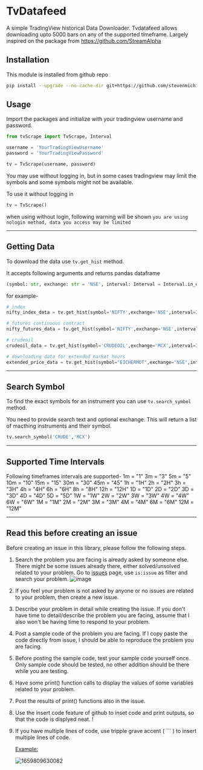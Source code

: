 # **TvDatafeed**

A simple TradingView historical Data Downloader. Tvdatafeed allows downloading upto 5000 bars on any of the supported timeframe. Largely inspired on the package from https://github.com/StreamAlpha



## Installation

This module is installed from github repo

```sh
pip install --upgrade --no-cache-dir git+https://github.com/stevenmichiels/tvscrape.git
```



## Usage

Import the packages and initialize with your tradingview username and password.

```python
from tvScrape import TvScrape, Interval

username = 'YourTradingViewUsername'
password = 'YourTradingViewPassword'

tv = TvScrape(username, password)
```

You may use without logging in, but in some cases tradingview may limit the symbols and some symbols might not be available.

To use it without logging in

```python
tv = TvScrape()
```

when using without login, following warning will be shown `you are using nologin method, data you access may be limited`

---

## Getting Data

To download the data use `tv.get_hist` method.

It accepts following arguments and returns pandas dataframe

```python
(symbol: str, exchange: str = 'NSE', interval: Interval = Interval.in_daily, n_bars: int = 10, fut_contract: int | None = None, extended_session: bool = False) -> DataFrame)
```

for example-

```python
# index
nifty_index_data = tv.get_hist(symbol='NIFTY',exchange='NSE',interval=Interval.in_1_hour,n_bars=1000)

# futures continuous contract
nifty_futures_data = tv.get_hist(symbol='NIFTY',exchange='NSE',interval=Interval.in_1_hour,n_bars=1000,fut_contract=1)

# crudeoil
crudeoil_data = tv.get_hist(symbol='CRUDEOIL',exchange='MCX',interval=Interval.in_1_hour,n_bars=5000,fut_contract=1)

# downloading data for extended market hours
extended_price_data = tv.get_hist(symbol="EICHERMOT",exchange="NSE",interval=Interval.in_1_hour,n_bars=500, extended_session=False)
```

---

## Search Symbol

To find the exact symbols for an instrument you can use `tv.search_symbol` method.

You need to provide search text and optional exchange. This will return a list of macthing instruments and their symbol.

```python
tv.search_symbol('CRUDE','MCX')
```

---



## Supported Time Intervals

Following timeframes intervals are supported-
    1m = "1"
    3m = "3"
    5m = "5"
    10m = "10"
    15m = "15"
    30m = "30"
    45m = "45"
    1h = "1H"
    2h = "2H"
    3h = "3H"
    4h = "4H"
    6h = "6H"
    8h = "8H"
    12h = "12H"
    1D = "1D"
    2D = "2D"
    3D = "3D"
    4D = "4D"
    5D = "5D"
    1W = "1W"
    2W = "2W"
    3W = "3W"
    4W = "4W"
    6W = "6W"
    1M = "1M"
    2M = "2M"
    3M = "3M"
    4M = "4M"
    6M = "6M"
    12M = "12M"

---

## Read this before creating an issue

Before creating an issue in this library, please follow the following steps.

1. Search the problem you are facing is already asked by someone else. There might be some issues already there, either solved/unsolved related to your problem. Go to [issues](https://github.com/StreamAlpha/tvdatafeed/issues) page, use `is:issue` as filter and search your problem. ![image](https://user-images.githubusercontent.com/59556194/128167319-2654cfa1-f718-4a52-82f8-b0c0d26bf4ef.png)
2. If you feel your problem is not asked by anyone or no issues are related to your problem, then create a new issue.
3. Describe your problem in detail while creating the issue. If you don't have time to detail/describe the problem you are facing, assume that I also won't be having time to respond to your problem.
4. Post a sample code of the problem you are facing. If I copy paste the code directly from issue, I should be able to reproduce the problem you are facing.
5. Before posting the sample code, test your sample code yourself once. Only sample code should be tested, no other addition should be there while you are testing.
6. Have some print() function calls to display the values of some variables related to your problem.
7. Post the results of print() functions also in the issue.
8. Use the insert code feature of github to inset code and print outputs, so that the code is displyed neat. !
9. If you have multiple lines of code, use tripple grave accent ( ``` ) to insert multiple lines of code.

   [Example:](https://docs.github.com/en/github/writing-on-github/creating-and-highlighting-code-blocks)

   ![1659809630082](image/README/1659809630082.png)
